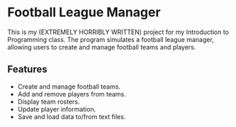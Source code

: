 # Football League Manager
This is my (EXTREMELY HORRIBLY WRITTEN) project for my Introduction to Programming class.
The program simulates a football league manager, allowing users to create and manage football teams and players.

## Features
- Create and manage football teams.
- Add and remove players from teams.
- Display team rosters.
- Update player information.
- Save and load data to/from text files.
